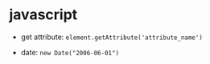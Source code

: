 # javascript

* get attribute: `element.getAttribute('attribute_name')`

* date: `new Date("2006-06-01")`
